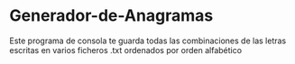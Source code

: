 # Generador-de-Anagramas
Este programa de consola te guarda todas las combinaciones de las letras escritas en varios ficheros .txt ordenados por orden alfabético
